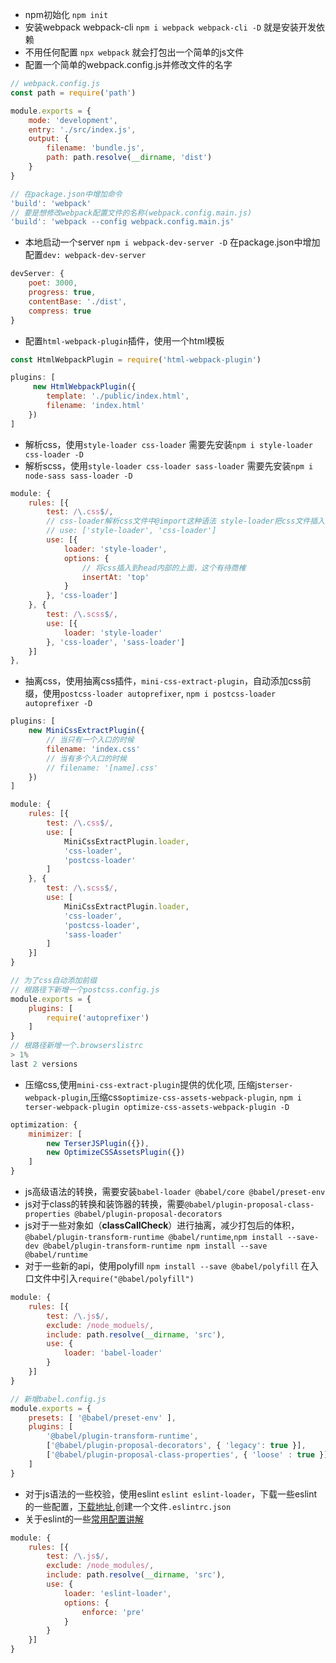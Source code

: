 - npm初始化 `npm init`
- 安装webpack webpack-cli `npm i webpack webpack-cli -D` 就是安装开发依赖
- 不用任何配置 `npx webpack` 就会打包出一个简单的js文件
- 配置一个简单的webpack.config.js并修改文件的名字
``` js
// webpack.config.js
const path = require('path')

module.exports = {
    mode: 'development',
    entry: './src/index.js',
    output: {
        filename: 'bundle.js',
        path: path.resolve(__dirname, 'dist')
    }
}

// 在package.json中增加命令
'build': 'webpack'
// 要是想修改webpack配置文件的名称(webpack.config.main.js)
'build': 'webpack --config webpack.config.main.js'
```

- 本地启动一个server `npm i webpack-dev-server -D` 在package.json中增加配置`dev: webpack-dev-server`
``` js
devServer: {
    poet: 3000,
    progress: true,
    contentBase: './dist',
    compress: true
}
```

- 配置`html-webpack-plugin`插件，使用一个html模板
``` js
const HtmlWebpackPlugin = require('html-webpack-plugin')

plugins: [
     new HtmlWebpackPlugin({
        template: './public/index.html',
        filename: 'index.html'
    })
]
```

- 解析css，使用`style-loader css-loader` 需要先安装`npm i style-loader css-loader -D`
- 解析scss，使用`style-loader css-loader sass-loader` 需要先安装`npm i node-sass sass-loader -D`
``` js
module: {
    rules: [{
        test: /\.css$/,
        // css-loader解析css文件中@import这种语法 style-loader把css文件插入到head标签中
        // use: ['style-loader', 'css-loader']
        use: [{
            loader: 'style-loader',
            options: {
                // 将css插入到head内部的上面，这个有待商榷
                insertAt: 'top'
            }
        }, 'css-loader']
    }, {
        test: /\.scss$/,
        use: [{
            loader: 'style-loader'
        }, 'css-loader', 'sass-loader']
    }]
},
```

- 抽离css，使用抽离css插件，`mini-css-extract-plugin`，自动添加css前缀，使用`postcss-loader autoprefixer`, `npm i postcss-loader autoprefixer -D`
``` js
plugins: [
    new MiniCssExtractPlugin({
        // 当只有一个入口的时候
        filename: 'index.css'
        // 当有多个入口的时候
        // filename: '[name].css'
    })
]

module: {
    rules: [{
        test: /\.css$/,
        use: [
            MiniCssExtractPlugin.loader,
            'css-loader',
            'postcss-loader'
        ]
    }, {
        test: /\.scss$/,
        use: [
            MiniCssExtractPlugin.loader,
            'css-loader',
            'postcss-loader',
            'sass-loader'
        ]
    }]
}

// 为了css自动添加前缀
// 根路径下新增一个postcss.config.js
module.exports = {
    plugins: [
        require('autoprefixer')
    ]
}
// 根路径新增一个.browserslistrc
> 1%
last 2 versions
```

- 压缩css,使用`mini-css-extract-plugin`提供的优化项, 压缩js`terser-webpack-plugin`,压缩css`optimize-css-assets-webpack-plugin`, 
`npm i terser-webpack-plugin optimize-css-assets-webpack-plugin -D`
``` js
optimization: {
    minimizer: [
        new TerserJSPlugin({}),
        new OptimizeCSSAssetsPlugin({})
    ]
}
```

- js高级语法的转换，需要安装`babel-loader @babel/core @babel/preset-env`
- js对于class的转换和装饰器的转换，需要`@babel/plugin-proposal-class-properties @babel/plugin-proposal-decorators`
- js对于一些对象如（__classCallCheck__）进行抽离，减少打包后的体积，`@babel/plugin-transform-runtime @babel/runtime`,`npm install --save-dev @babel/plugin-transform-runtime npm install --save @babel/runtime`
- 对于一些新的api，使用polyfill  `npm install --save @babel/polyfill` 在入口文件中引入`require("@babel/polyfill")`
``` js
module: {
    rules: [{
        test: /\.js$/,
        exclude: /node_moduels/,
        include: path.resolve(__dirname, 'src'),
        use: {
            loader: 'babel-loader'
        }
    }]
}

// 新增babel.config.js
module.exports = {
    presets: [ '@babel/preset-env' ],
    plugins: [
        '@babel/plugin-transform-runtime',
        ['@babel/plugin-proposal-decorators', { 'legacy': true }],
        ['@babel/plugin-proposal-class-properties', { 'loose' : true }]
    ]
}
```

- 对于js语法的一些校验，使用eslint `eslint eslint-loader`，下载一些eslint的一些配置，[下载地址](https://eslint.org/demo),创建一个文件`.eslintrc.json`
- 关于eslint的一些[常用配置讲解](https://www.cnblogs.com/zhaozhenzhen/p/12487442.html)
``` js
module: {
    rules: [{
        test: /\.js$/,
        exclude: /node_modules/,
        include: path.resolve(__dirname, 'src'),
        use: {
            loader: 'eslint-loader',
            options: {
                enforce: 'pre'
            }
        }
    }]
}
```